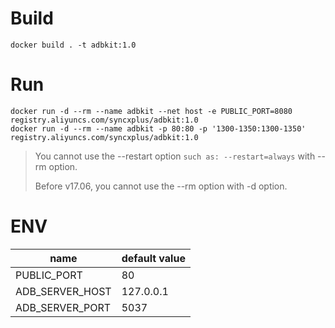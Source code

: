 # Build #
```
docker build . -t adbkit:1.0
```
# Run #
```
docker run -d --rm --name adbkit --net host -e PUBLIC_PORT=8080 registry.aliyuncs.com/syncxplus/adbkit:1.0
docker run -d --rm --name adbkit -p 80:80 -p '1300-1350:1300-1350' registry.aliyuncs.com/syncxplus/adbkit:1.0
```
>  
> You cannot use the --restart option `such as: --restart=always` with --rm option.
>  
> Before v17.06, you cannot use the --rm option with -d option.
# ENV #
 name | default value 
----- | -------------- 
 PUBLIC_PORT | 80 
 ADB_SERVER_HOST | 127.0.0.1 
 ADB_SERVER_PORT | 5037
